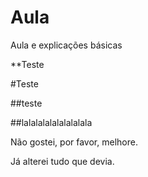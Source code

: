 # Aula
Aula e explicações básicas

**Teste

#Teste

##teste

##lalalalalalalalalala

Não gostei, por favor, melhore.

Já alterei tudo que devia.